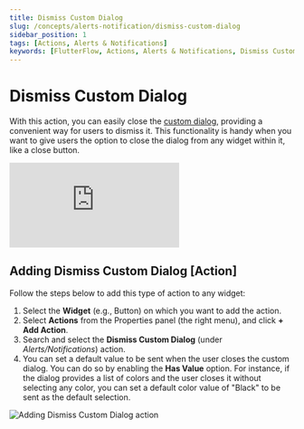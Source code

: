 ```yaml
---
title: Dismiss Custom Dialog
slug: /concepts/alerts-notification/dismiss-custom-dialog
sidebar_position: 1
tags: [Actions, Alerts & Notifications]
keywords: [FlutterFlow, Actions, Alerts & Notifications, Dismiss Custom Dialog]
---
```


# Dismiss Custom Dialog

With this action, you can easily close the [custom dialog](alert-dialog.md#adding-custom-dialog-action), providing a convenient way for users to dismiss it. This functionality is handy when you want to give users the option to close the dialog from any widget within it, like a close button.

<div style={{
    position: 'relative',
    paddingBottom: 'calc(56.67989417989418% + 41px)', // Keeps the aspect ratio and additional padding
    height: 0,
    width: '100%'}}>
    <iframe 
        src="https://demo.arcade.software/ihrcUlB3vJ7L6Oog2Ob0?embed&show_copy_link=true"
        title=""
        style={{
            position: 'absolute',
            top: 0,
            left: 0,
            width: '100%',
            height: '100%',
            colorScheme: 'light'
        }}
        frameborder="0"
        loading="lazy"
        webkitAllowFullScreen
        mozAllowFullScreen
        allowFullScreen
        allow="clipboard-write">
    </iframe>
</div>
<p></p>

## Adding Dismiss Custom Dialog [Action]

Follow the steps below to add this type of action to any widget:

1. Select the **Widget** (e.g., Button) on which you want to add the action.
2. Select **Actions** from the Properties panel (the right menu), and click **+ Add Action**.
3. Search and select the **Dismiss Custom Dialog** (under *Alerts/Notifications*) action.
4. You can set a default value to be sent when the user closes the custom dialog. You can do so by enabling the **Has Value** option. For instance, if the dialog provides a list of colors and the user closes it without selecting any color, you can set a default color value of "Black" to be sent as the default selection.

![Adding Dismiss Custom Dialog action](imgs/adding-dismiss-custom-dialog-action.png)